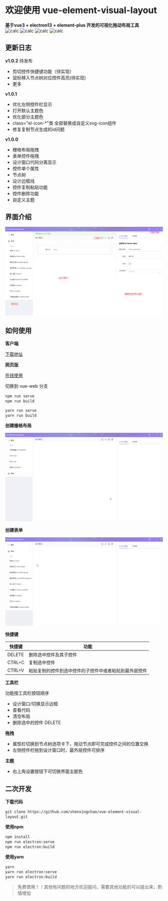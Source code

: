 # 欢迎使用 vue-element-visual-layout
**基于vue3 + electron13 + element-plus 开发的可视化拖动布局工具**  
![calc](https://img.shields.io/badge/version-1.0.0-COLOR)  ![calc](https://img.shields.io/badge/-vue3-red) ![calc](https://img.shields.io/badge/-elementplus-blue) ![calc](https://img.shields.io/badge/-electron13-yellow)
## 更新日志
**v1.0.2**
待发布
- 剪切控件快捷键功能（待实现）
- 鼠标移入节点树对应控件高亮(待实现)
- 更多

**v1.0.1**
- 优化左侧控件栏显示
- 打开默认主题色
- 优化部分主题色
- class="el-icon-*"类 全部替换成自定义svg-icon组件
- 修复复制节点生成的id问题

**v1.0.0**
- 栅格布局拖拽
- 表单控件拖拽
- 设计窗口代码分离显示
- 控件单个属性
- 节点树
- 设计边框线
- 控件复制粘贴功能
- 控件删除功能
- 自定义主题

## 界面介绍

![calc](./images/designer.png)  

## 如何使用

**客户端**

[下载地址](https://github.com/shenxingchao/vue-element-visual-layout/releases/tag/v1.0.0)  

**网页版**

[在线使用](https://shenxingchao.github.io/vue-element-visual-layout/#/)

切换到 vue-web 分支
```shell
npm run serve
npm run build
```
```shell
yarn run serve
yarn run build
```

**创建栅格布局**

![calc](./images/row-col.gif)  

**创建表单**

![calc](./images/form.gif)  

**快捷键**

| 快捷键 | 功能                                                   |
| ------ | ------------------------------------------------------ |
| DELETE | 删除选中控件及其子控件                                 |
| CTRL+C | 复制选中控件                                           |
| CTRL+V | 粘贴复制的控件到选中控件的子控件中或者粘贴到最外层控件 |

**工具栏**

功能按工具栏按钮顺序
- 设计窗口/切换显示边框
- 查看代码
- 清空布局
- 删除选中的控件 DELETE

**拖拽**
- 属性栏切换到节点树选项卡下，拖动节点即可完成控件之间的位置交换
- 左侧控件栏拖到设计窗口时，最外层控件可排序

**主题**
- 右上角设置按钮下可切换界面主题色

## 二次开发
**下载代码**
```git
git clone https://github.com/shenxingchao/vue-element-visual-layout.git
```

**使用npm**
```shell
npm install
npm run electron:serve
npm run electron:build
```

**使用yarn**
```shell
yarn
yarn run electron:serve
yarn run electron:build
```

> 免费使用！！其他有问题的地方欢迎提问，需要其他功能的可以提出来，酌情增加